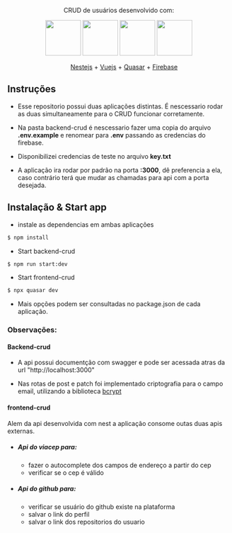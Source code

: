  <p align="center">CRUD de usuários  desenvolvido com: </p>
<p align="center">
 <img src="https://cdn.jsdelivr.net/gh/devicons/devicon/icons/nestjs/nestjs-plain.svg" style="width:80px" />

 <img src="https://cdn.jsdelivr.net/gh/devicons/devicon/icons/vuejs/vuejs-original.svg" style="width:80px" />
 
 <img src="https://cdn.quasar.dev/logo-v2/svg/logo.svg" style="width:80px"/>

  <img src="https://cdn.jsdelivr.net/gh/devicons/devicon/icons/firebase/firebase-plain.svg" style="width:80px" />
</p>

 <ul align="center">
  <a href="https://nestjs.com/" target="_blank">Nestejs</a> + <a href="https://vuejs.org/" target="_blank">Vuejs</a> + <a href="https://quasar.dev/"  target="_blank">Quasar</a> + <a href="https://firebase.google.com/" target="_blank">Firebase</a>
 </ul>

## Instruções 
  - Esse repositorio possui duas aplicações distintas. É nescessario rodar as duas simultaneamente para o CRUD funcionar corretamente.

- Na pasta backend-crud é nescessario fazer uma copia do arquivo **.env.example** e renomear para **.env** passando as credencias do firebase.
- Disponibilizei credencias de teste no arquivo **key.txt**
- A aplicação ira rodar por padrão na porta **:3000**, dê preferencia a ela, caso contrário terá que mudar as chamadas para api com a porta desejada.

## Instalação & Start app

- instale as dependencias em ambas aplicações
```bash
$ npm install
```

- Start backend-crud 
```bash
$ npm run start:dev
```
- Start frontend-crud 
```bash
$ npx quasar dev
```
- Mais opções podem ser consultadas no package.json de cada aplicação.

### Observações:

#### Backend-crud
- A api possui documentção com swagger e pode ser acessada atras da url "http://localhost:3000"

- Nas rotas de post e patch foi implementado criptografia para o campo email, utilizando a biblioteca <a href="https://www.npmjs.com/package/bcrypt" target="_blank">bcrypt</a>

#### frontend-crud

Alem da api desenvolvida com nest a aplicação consome outas duas apis externas.
- ##### Api do viacep para:
  - fazer o autocomplete dos campos de endereço a partir do cep
  - verificar se o cep é válido

- ##### Api do github para:
  - verificar se usuário do github existe na plataforma
  - salvar o link do perfil 
  - salvar o link dos repositorios do usuario 

